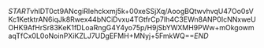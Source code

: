 $START$vhIDT0ct9ANcgiRIehckxmj5k+00xeSSjXq/AoogBQtwvhvqU47Oo0sVKc1KetktrAN6iqJk8Rwex44bNCiDvxu4TGtfrCp7Ih4C3EWn8ANP0IcNNxweUOHK9AfHrSr83KeK1fDLoaRngG4Y4yo75p/H9jSbYWXMH9PWw+mOkgowmaqTfCx0L0oNoinPXiKZLJ7UDgEFMH+MNyj+5FmkWQ==$END$
